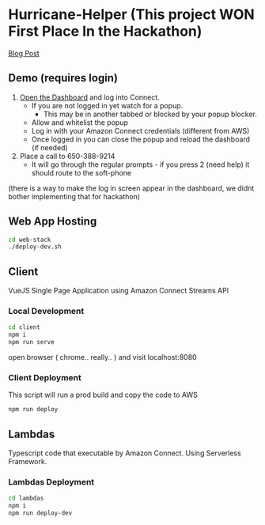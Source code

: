 # Hurricane-Helper (This project WON First Place In the Hackathon)

[Blog Post](https://bliskavka.com/2019/10/14/hackathon-2019/)

## Demo (requires login)

1. [Open the Dashboard](https://d24ievhur353et.cloudfront.net/dashboard) and log into Connect.
   - If you are not logged in yet watch for a popup.
     - This may be in another tabbed or blocked by your popup blocker.
   - Allow and whitelist the popup
   - Log in with your Amazon Connect credentials (different from AWS)
   - Once logged in you can close the popup and reload the dashboard (if needed)
2. Place a call to 650-388-9214
   - It will go through the regular prompts - if you press 2 (need help) it should route to the soft-phone

(there is a way to make the log in screen appear in the dashboard, we didnt bother implementing that for hackathon)

## Web App Hosting

```bash
cd web-stack
./deploy-dev.sh
```

## Client

VueJS Single Page Application using Amazon Connect Streams API

### Local Development

```bash
cd client
npm i
npm run serve
```

open browser ( chrome.. really.. ) and visit localhost:8080

### Client Deployment

This script will run a prod build and copy the code to AWS

```bash
npm run deploy
```

## Lambdas

Typescript code that executable by Amazon Connect. Using Serverless Framework.

### Lambdas Deployment

```bash
cd lambdas
npm i
npm run deploy-dev
```
